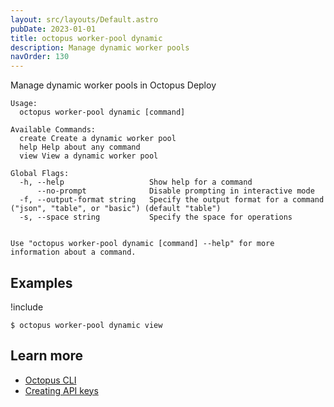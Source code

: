 ```yaml
---
layout: src/layouts/Default.astro
pubDate: 2023-01-01
title: octopus worker-pool dynamic
description: Manage dynamic worker pools
navOrder: 130
---
```


Manage dynamic worker pools in Octopus Deploy


```
Usage:
  octopus worker-pool dynamic [command]

Available Commands:
  create Create a dynamic worker pool
  help Help about any command
  view View a dynamic worker pool

Global Flags:
  -h, --help                   Show help for a command
      --no-prompt              Disable prompting in interactive mode
  -f, --output-format string   Specify the output format for a command ("json", "table", or "basic") (default "table")
  -s, --space string           Specify the space for operations


Use "octopus worker-pool dynamic [command] --help" for more information about a command.
```

## Examples

!include <samples-instance>


```
$ octopus worker-pool dynamic view

```

## Learn more

- [Octopus CLI](/docs/octopus-rest-api/cli/index.md)
- [Creating API keys](/docs/octopus-rest-api/how-to-create-an-api-key.md)